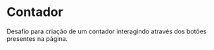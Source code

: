 # Contador

Desafio para criação de um contador interagindo através dos botões presentes na página.
